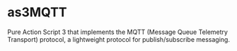 as3MQTT
=======

Pure Action Script 3 that implements the MQTT (Message Queue Telemetry Transport) protocol, a lightweight protocol for publish/subscribe messaging.